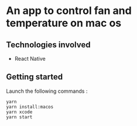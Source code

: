 # An app to control fan and temperature on mac os

## Technologies involved

- React Native

## Getting started

Launch the following commands :

```
yarn
yarn install:macos
yarn xcode
yarn start
```
